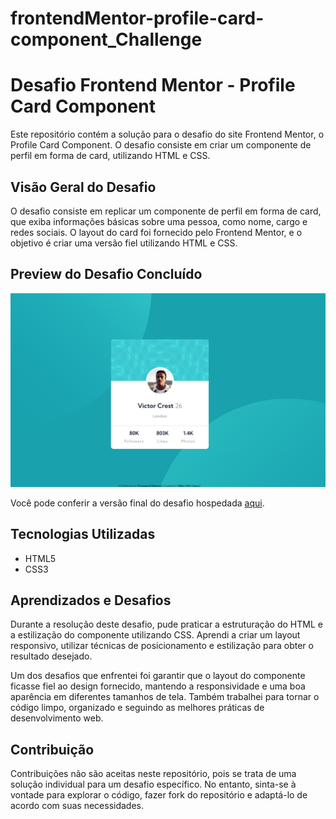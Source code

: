 # frontendMentor-profile-card-component_Challenge
# Desafio Frontend Mentor - Profile Card Component

Este repositório contém a solução para o desafio do site Frontend Mentor, o Profile Card Component. O desafio consiste em criar um componente de perfil em forma de card, utilizando HTML e CSS.

## Visão Geral do Desafio

O desafio consiste em replicar um componente de perfil em forma de card, que exiba informações básicas sobre uma pessoa, como nome, cargo e redes sociais. O layout do card foi fornecido pelo Frontend Mentor, e o objetivo é criar uma versão fiel utilizando HTML e CSS.

## Preview do Desafio Concluído

![Preview do Desafio Concluído](assets/images/screen_shot.png)

Você pode conferir a versão final do desafio hospedada [aqui](https://xx-mill3r-xx.github.io/frontendMentor-profile-card-component_Challenge/).

## Tecnologias Utilizadas

- HTML5
- CSS3

## Aprendizados e Desafios

Durante a resolução deste desafio, pude praticar a estruturação do HTML e a estilização do componente utilizando CSS. Aprendi a criar um layout responsivo, utilizar técnicas de posicionamento e estilização para obter o resultado desejado.

Um dos desafios que enfrentei foi garantir que o layout do componente ficasse fiel ao design fornecido, mantendo a responsividade e uma boa aparência em diferentes tamanhos de tela. Também trabalhei para tornar o código limpo, organizado e seguindo as melhores práticas de desenvolvimento web.

## Contribuição

Contribuições não são aceitas neste repositório, pois se trata de uma solução individual para um desafio específico. No entanto, sinta-se à vontade para explorar o código, fazer fork do repositório e adaptá-lo de acordo com suas necessidades.
